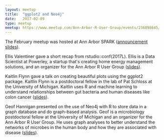 ```yaml
---
layout: meetup
title:  "ggplot2 and Neo4j"
date:   2017-02-09
type: meetup
meetup: https://www.meetup.com/Ann-Arbor-R-User-Group/events/236898645/
---
```


The February meetup was hosted at Ann Arbor SPARK ([announcement slides](https://cdn.rawgit.com/AnnArborRUserGroup/Presentations/master/2017-02/announcements/announcements.html)).

Ellis Valentiner gave a short recap from rstudio::conf(2017L). Ellis is a Data Scientist at Powerley, a startup that's creating home energy management solutions, and an organizer for the Ann Arbor R User Group ([slides](https://cdn.rawgit.com/AnnArborRUserGroup/Presentations/2804d25b5c6c2fec0cc366c7c27df373a5d8a074/2017-02/rstudio-conf/rstudio-conf.html)).

Kaitlin Flynn gave a talk on creating beautiful plots using the ggplot2 package. Kaitlin Flynn is a postdoctoral fellow in the lab of Pat Schloss at the University of Michigan. Kaitlin uses R and machine learning to understand relationships between gut bacteria and human diseases like colon cancer ([slides](https://github.com/AnnArborRUserGroup/Presentations/blob/master/2017-02/IntroToGgplot/R_users_meeting_ggplot.pdf)).

Geof Hannigan presented on the use of Neo4j with R to store data in a graph database and do graph-based analysis. Geof is a microbiology postdoctoral fellow at the University of Michigan and an organizer for the Ann Arbor R User Group. He uses graph analyses to better understand the networks of microbes in the human body and how they are associated with disease ([slides](https://github.com/AnnArborRUserGroup/Presentations/blob/master/2017-02/neo4j-r/Rusers-NetoworkingWithR.pdf)).
